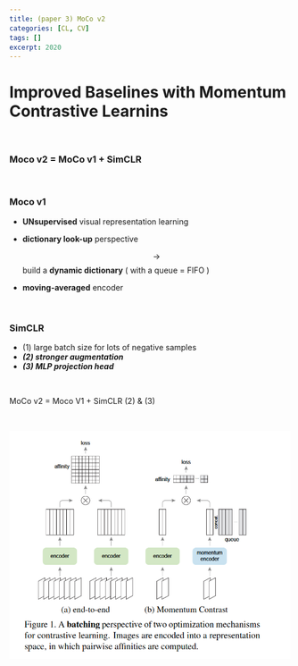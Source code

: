 ```yaml
---
title: (paper 3) MoCo v2
categories: [CL, CV]
tags: []
excerpt: 2020
---
```


<script src="https://cdn.mathjax.org/mathjax/latest/MathJax.js?config=TeX-AMS-MML_HTMLorMML" type="text/javascript"></script>

# Improved Baselines with Momentum Contrastive Learnins

<br>

### Moco v2 = MoCo v1 + SimCLR 

<br>

### Moco v1

- **UNsupervised** visual representation learning

- **dictionary look-up** perspective

  $$\rightarrow$$ build a **dynamic dictionary** ( with a queue = FIFO )

- **moving-averaged** encoder

<br>

### SimCLR

- (1) large batch size for lots of negative samples
- ***(2) stronger augmentation***
- ***(3) MLP projection head***

<br>

MoCo v2 = Moco V1 + SimCLR (2) & (3)

<br>

![figure2](/assets/img/cl/img8.png)

<br>

